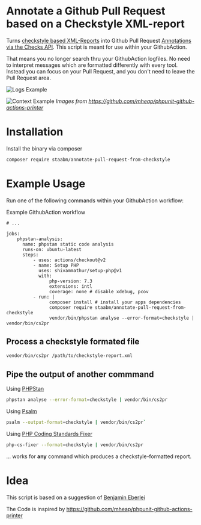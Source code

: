 # Annotate a Github Pull Request based on a Checkstyle XML-report

Turns [checkstyle based XML-Reports](https://github.com/FriendsOfPHP/PHP-CS-Fixer/blob/master/doc/checkstyle.xsd) into Github Pull Request [Annotations via the Checks API](https://developer.github.com/v3/checks/).
This script is meant for use within your GithubAction.

That means you no longer search thru your GithubAction logfiles. 
No need to interpret messages which are formatted differently with every tool.
Instead you can focus on your Pull Request, and you don't need to leave the Pull Request area.

![Logs Example](https://github.com/mheap/phpunit-github-actions-printer/blob/master/phpunit-printer-logs.png?raw=true)

![Context Example](https://github.com/mheap/phpunit-github-actions-printer/blob/master/phpunit-printer-context.png?raw=true)
_Images from https://github.com/mheap/phpunit-github-actions-printer_

# Installation

Install the binary via composer
```bash
composer require staabm/annotate-pull-request-from-checkstyle
```

# Example Usage

Run one of the following commands within your GithubAction workflow:

Example GithubAction workflow
```
# ...

jobs:
    phpstan-analysis:
      name: phpstan static code analysis
      runs-on: ubuntu-latest
      steps:
          - uses: actions/checkout@v2
          - name: Setup PHP
            uses: shivammathur/setup-php@v1
            with:
                php-version: 7.3
                extensions: intl
                coverage: none # disable xdebug, pcov
          - run: |
                composer install # install your apps dependencies
                composer require staabm/annotate-pull-request-from-checkstyle
                vendor/bin/phpstan analyse --error-format=checkstyle | vendor/bin/cs2pr
```

## Process a checkstyle formated file

```bash
vendor/bin/cs2pr /path/to/checkstyle-report.xml
```

## Pipe the output of another commmand

Using [PHPStan](https://github.com/phpstan/phpstan)
```bash
phpstan analyse --error-format=checkstyle | vendor/bin/cs2pr
```

Using [Psalm](https://github.com/vimeo/psalm)
```bash
psalm --output-format=checkstyle | vendor/bin/cs2pr`
```

Using [PHP Coding Standards Fixer](https://github.com/FriendsOfPHP/PHP-CS-Fixer)
```bash
php-cs-fixer --format=checkstyle | vendor/bin/cs2pr
```

... works for __any__ command which produces a checkstyle-formatted report.

# Idea

This script is based on a suggestion of [Benjamin Eberlei](https://twitter.com/beberlei/status/1218970454557372416)

The Code is inspired by https://github.com/mheap/phpunit-github-actions-printer
